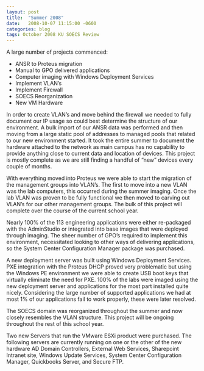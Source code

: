 ```yaml
---
layout: post
title:  "Summer 2008"
date:   2008-10-07 11:15:00 -0600
categories: blog
tags: October 2008 KU SOECS Review
---
```

A large number of projects commenced:

* ANSR to Proteus migration
* Manual to GPO delivered applications
* Computer imaging with Windows Deployment Services
* Implement VLAN’s
* Implement Firewall
* SOECS Reorganization
* New VM Hardware

In order to create VLAN’s and move behind the firewall we needed to fully document our IP usage so could best determine the structure of our environment. A bulk import of our ANSR data was performed and then moving from a large static pool of addresses to managed pools that related to our new environment started. It took the entire summer to document the hardware attached to the network as main campus has no capability to provide anything close to current data and location of devices. This project is mostly complete as we are still finding a handful of “new” devices every couple of months.

With everything moved into Proteus we were able to start the migration of the management groups into VLAN’s. The first to move into a new VLAN was the lab computers, this occurred during the summer imaging. Once the lab VLAN was proven to be fully functional we then moved to carving out VLAN’s for our other management groups. The bulk of this project will complete over the course of the current school year.

Nearly 100% of the 113 engineering applications were either re-packaged with the AdminStudio or integrated into base images that were deployed through imaging. The sheer number of GPO’s required to implement this environment, necessitated looking to other ways of delivering applications, so the System Center Configuration Manager package was purchased.

A new deployment server was built using Windows Deployment Services. PXE integration with the Proteus DHCP proved very problematic but using the Windows PE environment we were able to create USB boot keys that virtually eliminate the need for PXE. 100% of the labs were imaged using the new deployment server and applications for the most part installed quite nicely. Considering the large number of supported applications we had at most 1% of our applications fail to work properly, these were later resolved.

The SOECS domain was reorganized throughout the summer and now closely resembles the VLAN structure. This project will be ongoing throughout the rest of this school year.

Two new Servers that run the VMware ESXi product were purchased. The following servers are currently running on one or the other of the new hardware AD Domain Controllers, External Web Services, Sharepoint Intranet site, Windows Update Services, System Center Configuration Manager, Quickbooks Server, and Secure FTP.
